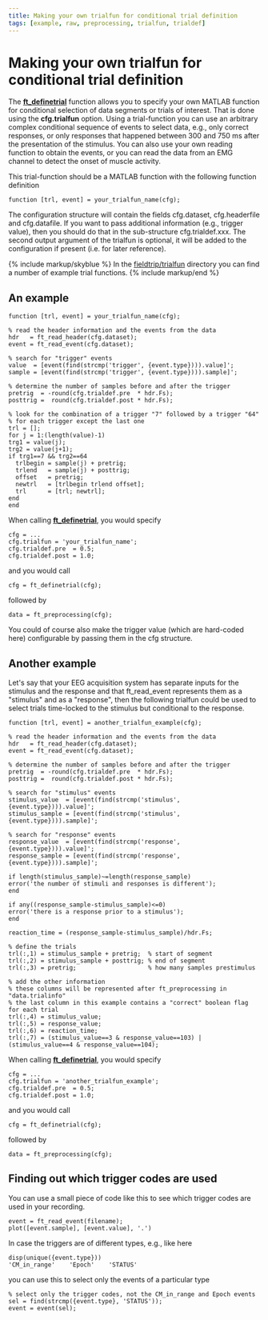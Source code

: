 ```yaml
---
title: Making your own trialfun for conditional trial definition
tags: [example, raw, preprocessing, trialfun, trialdef]
---
```


# Making your own trialfun for conditional trial definition

The **[ft_definetrial](/reference/ft_definetrial)** function allows you to specify your own MATLAB function for conditional selection of data segments or trials of interest. That is done using the **cfg.trialfun** option. Using a trial-function you can use an arbitrary complex conditional sequence of events to select data, e.g., only correct responses, or only responses that happened between 300 and 750 ms after the presentation of the stimulus. You can also use your own reading function to obtain the events, or you can read the data from an EMG channel to detect the onset of muscle activity.

This trial-function should be a MATLAB function with the following function definition

    function [trl, event] = your_trialfun_name(cfg);

The configuration structure will contain the fields cfg.dataset, cfg.headerfile and cfg.datafile. If you want to pass additional information (e.g., trigger value), then you should do that in the sub-structure cfg.trialdef.xxx. The second output argument of the trialfun is optional, it will be added to the configuration if present (i.e. for later reference).

{% include markup/skyblue %}
In the [fieldtrip/trialfun](https://github.com/fieldtrip/fieldtrip/tree/master/trialfun) directory you can find a number of example trial functions.
{% include markup/end %}

## An example

    function [trl, event] = your_trialfun_name(cfg);

    % read the header information and the events from the data
    hdr   = ft_read_header(cfg.dataset);
    event = ft_read_event(cfg.dataset);

    % search for "trigger" events
    value  = [event(find(strcmp('trigger', {event.type}))).value]';
    sample = [event(find(strcmp('trigger', {event.type}))).sample]';

    % determine the number of samples before and after the trigger
    pretrig  = -round(cfg.trialdef.pre  * hdr.Fs);
    posttrig =  round(cfg.trialdef.post * hdr.Fs);

    % look for the combination of a trigger "7" followed by a trigger "64"
    % for each trigger except the last one
    trl = [];
    for j = 1:(length(value)-1)
    trg1 = value(j);
    trg2 = value(j+1);
    if trg1==7 && trg2==64
      trlbegin = sample(j) + pretrig;
      trlend   = sample(j) + posttrig;
      offset   = pretrig;
      newtrl   = [trlbegin trlend offset];
      trl      = [trl; newtrl];
    end
    end

When calling **[ft_definetrial](/reference/ft_definetrial)**, you would specify

    cfg = ...
    cfg.trialfun = 'your_trialfun_name';
    cfg.trialdef.pre  = 0.5;
    cfg.trialdef.post = 1.0;

and you would call

    cfg = ft_definetrial(cfg);

followed by

    data = ft_preprocessing(cfg);

You could of course also make the trigger value (which are hard-coded here) configurable by passing them in the cfg structure.

## Another example

Let's say that your EEG acquisition system has separate inputs for the stimulus and the response and that ft_read_event represents them as a "stimulus" and as a "response", then the following trialfun could be used to select trials time-locked to the stimulus but conditional to the response.

    function [trl, event] = another_trialfun_example(cfg);

    % read the header information and the events from the data
    hdr   = ft_read_header(cfg.dataset);
    event = ft_read_event(cfg.dataset);

    % determine the number of samples before and after the trigger
    pretrig  = -round(cfg.trialdef.pre  * hdr.Fs);
    posttrig =  round(cfg.trialdef.post * hdr.Fs);

    % search for "stimulus" events
    stimulus_value  = [event(find(strcmp('stimulus', {event.type}))).value]';
    stimulus_sample = [event(find(strcmp('stimulus', {event.type}))).sample]';

    % search for "response" events
    response_value  = [event(find(strcmp('response', {event.type}))).value]';
    response_sample = [event(find(strcmp('response', {event.type}))).sample]';

    if length(stimulus_sample)~=length(response_sample)
    error('the number of stimuli and responses is different');
    end

    if any((response_sample-stimulus_sample)<=0)
    error('there is a response prior to a stimulus');
    end

    reaction_time = (response_sample-stimulus_sample)/hdr.Fs;

    % define the trials
    trl(:,1) = stimulus_sample + pretrig;  % start of segment
    trl(:,2) = stimulus_sample + posttrig; % end of segment
    trl(:,3) = pretrig;                    % how many samples prestimulus

    % add the other information
    % these columns will be represented after ft_preprocessing in "data.trialinfo"
    % the last column in this example contains a "correct" boolean flag for each trial
    trl(:,4) = stimulus_value;
    trl(:,5) = response_value;
    trl(:,6) = reaction_time;
    trl(:,7) = (stimulus_value==3 & response_value==103) | (stimulus_value==4 & response_value==104);

When calling **[ft_definetrial](/reference/ft_definetrial)**, you would specify

    cfg = ...
    cfg.trialfun = 'another_trialfun_example';
    cfg.trialdef.pre  = 0.5;
    cfg.trialdef.post = 1.0;

and you would call

    cfg = ft_definetrial(cfg);

followed by

    data = ft_preprocessing(cfg);

## Finding out which trigger codes are used

You can use a small piece of code like this to see which trigger codes are used in your recording.

    event = ft_read_event(filename);
    plot([event.sample], [event.value], '.')

In case the triggers are of different types, e.g., like here

    disp(unique({event.type}))
    'CM_in_range'    'Epoch'    'STATUS'

you can use this to select only the events of a particular type

    % select only the trigger codes, not the CM_in_range and Epoch events
    sel = find(strcmp({event.type}, 'STATUS'));
    event = event(sel);
